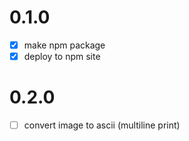 # 0.1.0
- [x] make npm package
- [x] deploy to npm site

# 0.2.0
- [ ] convert image to ascii (multiline print)
